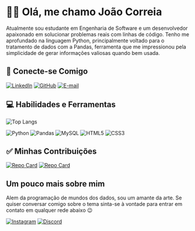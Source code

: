 # 👨‍💻 Olá, me chamo João Correia

Atualmente sou estudante em Engenharia de Software e um desenvolvedor apaixonado em solucionar problemas reais com linhas de código. Tenho me aprofundado na linguagem Python, principalmente voltado para o tratamento de dados com a Pandas, ferramenta que me impressionou pela simplicidade de gerar informações valiosas quando bem usada.

## 🤝 Conecte-se Comigo
[![LinkedIn](https://img.shields.io/badge/LinkedIn-0077B5?style=for-the-badge&logo=linkedin&logoColor=white)](https://www.linkedin.com/in/joao-vitor-correia/)
[![GitHub](https://img.shields.io/badge/GitHub-100000?style=for-the-badge&logo=github&logoColor=white)](https://github.com/Joao-VCorreia)
[![E-mail](https://img.shields.io/badge/-Email-000?style=for-the-badge&logo=microsoft-outlook&logoColor=007BFF)](mailto:joaovcorreia.dev@gmail.com)

## 💻 Habilidades e Ferramentas
![Top Langs](https://github-readme-stats-git-masterrstaa-rickstaa.vercel.app/api/top-langs/?username=Joao-VCorreia&bg_color=000&border_color=30A3DC&title_color=E94D5F&text_color=FFF)

![Python](https://img.shields.io/badge/python-3670A0?style=for-the-badge&logo=python&logoColor=white)
![Pandas](https://img.shields.io/badge/pandas-450D9A?style=for-the-badge&logo=pandas&logoColor=white)
![MySQL](https://img.shields.io/badge/mysql-BC5916?style=for-the-badge&logo=mysql&logoColor=white)
![HTML5](https://img.shields.io/badge/HTML5-E34F26?style=for-the-badge&logo=html5&logoColor=white)
![CSS3](https://img.shields.io/badge/CSS3-1572B6?style=for-the-badge&logo=css3&logoColor=white)

## ✅ Minhas Contribuições
[![Repo Card](https://github-readme-stats.vercel.app/api/pin/?username=Joao-VCorreia&repo=dio-lab-open-source&bg_color=000&border_color=30A3DC&show_icons=true&icon_color=30A3DC&title_color=E94D5F&text_color=FFF)](https://github.com/SEUUSERNAME/SEUREPOSITORIO)
[![Repo Card](https://github-readme-stats.vercel.app/api/pin/?username=Joao-VCorreia&repo=saude-corporal&bg_color=000&border_color=30A3DC&show_icons=true&icon_color=30A3DC&title_color=E94D5F&text_color=FFF)](https://github.com/SEUUSERNAME/SEUREPOSITORIO)

## Um pouco mais sobre mim
Alem da programação de mundos dos dados, sou um amante da arte. Se quiser conversar comigo sobre o tema sinta-se à vontade para entrar em contato em qualquer rede abaixo 😉

[![Instagram](https://img.shields.io/badge/-Instagram-%23E4405F?style=for-the-badge&logo=instagram&logoColor=white)](https://www.instagram.com/jota.vcorreia/)
[![Discord](https://img.shields.io/badge/Discord-7289DA?style=for-the-badge&logo=discord&logoColor=white)](https://discord.com/channels/@i_am_jota/)